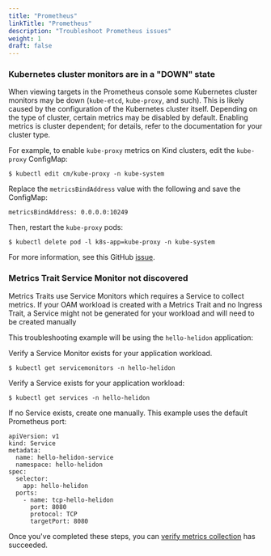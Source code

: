 ```yaml
---
title: "Prometheus"
linkTitle: "Prometheus"
description: "Troubleshoot Prometheus issues"
weight: 1
draft: false
---
```


### Kubernetes cluster monitors are in a "DOWN" state
When viewing targets in the Prometheus console some Kubernetes cluster monitors may be down (`kube-etcd`, `kube-proxy`, and such). This is likely caused by the configuration of the Kubernetes cluster
itself. Depending on the type of cluster, certain metrics may be disabled by default. Enabling metrics is cluster dependent; for details, refer to the documentation for your cluster type.

For example, to enable `kube-proxy` metrics on Kind clusters, edit the `kube-proxy` ConfigMap:
```
$ kubectl edit cm/kube-proxy -n kube-system
```
Replace the `metricsBindAddress` value with the following and save the ConfigMap:
```
metricsBindAddress: 0.0.0.0:10249
```
Then, restart the `kube-proxy` pods:
```
$ kubectl delete pod -l k8s-app=kube-proxy -n kube-system
```

For more information, see this GitHub [issue](https://github.com/prometheus-community/helm-charts/issues/204).

### Metrics Trait Service Monitor not discovered

Metrics Traits use Service Monitors which requires a Service to collect metrics.
If your OAM workload is created with a Metrics Trait and no Ingress Trait, a Service might not be generated for your workload and will need to be created manually

This troubleshooting example will be using the `hello-helidon` application:

Verify a Service Monitor exists for your application workload.
```
$ kubectl get servicemonitors -n hello-helidon
```

Verify a Service exists for your application workload:
```
$ kubectl get services -n hello-helidon
```

If no Service exists, create one manually.
This example uses the default Prometheus port:
```
apiVersion: v1
kind: Service
metadata:
  name: hello-helidon-service
  namespace: hello-helidon
spec:
  selector:
    app: hello-helidon
  ports:
    - name: tcp-hello-helidon
      port: 8080
      protocol: TCP
      targetPort: 8080
```

Once you've completed these steps, you can [verify metrics collection](/docs/monitoring/metrics/metrics.md#verify-metrics-collection) has succeeded. 
